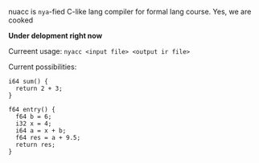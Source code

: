 nuacc is `nya`-fied C-like lang compiler for formal lang course. Yes, we are cooked 

**Under delopment right now**

Curreent usage: `nyacc <input file> <output ir file>`

Current possibilities: 
```
i64 sum() {
  return 2 + 3;
}

f64 entry() {
  f64 b = 6;
  i32 x = 4;
  i64 a = x + b;
  f64 res = a + 9.5;
  return res;
}
```